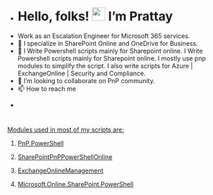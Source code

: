 - # Hello, folks! <img src="https://raw.githubusercontent.com/MartinHeinz/MartinHeinz/master/wave.gif" width="30px">  I’m Prattay 
- Work as an Escalation Engineer for Microsoft 365 services.
- 👀 I specialize in SharePoint Online and OneDrive for Business.
- 🌱 I Write Powershell scripts mainly for Sharepoint online.  I Write Powershell scripts mainly for Sharepoint online. I mostly use pnp modules to simplify the script. I also write scripts for Azure | ExchangeOnline | Security and Compliance.
- 💞️ I’m looking to collaborate on PnP community. 
- 📫 How to reach me 

<link href="https://cdnjs.cloudflare.com/ajax/libs/font-awesome/4.7.0/css/font-awesome.min.css" rel="stylesheet" />
<div class="leftside">
  <ul class="sossscialmediaicons">
    <a href="linkedin.com/in/aman-das-6b62323b/">
    </i></li>
    <li><i class="fa fa-linkedin"></i></li>
    
  </ul>
</div>


#
Modules used in most of my scripts are:

1. PnP.PowerShell

2. SharePointPnPPowerShellOnline

3. ExchangeOnlineManagement

4. Microsoft.Online.SharePoint.PowerShell


<!---
prattay56/prattay56 is a ✨ special ✨ repository because its `README.md` (this file) appears on your GitHub profile.
You can click the Preview link to take a look at your changes.
--->
